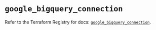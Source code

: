 # `google_bigquery_connection`

Refer to the Terraform Registry for docs: [`google_bigquery_connection`](https://registry.terraform.io/providers/hashicorp/google/6.28.0/docs/resources/bigquery_connection).
